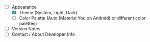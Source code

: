 - [ ] Appearance
  - [x] Theme (System, Light, Dark)
  - [ ] Color Palette (Auto (Material You on Android) or different color palettes)
- [ ] Version Notes
- [ ] Contact / About Developer Info